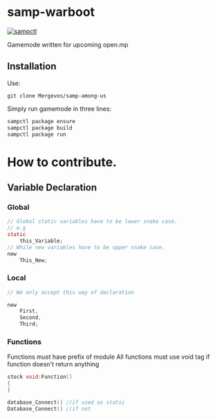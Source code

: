 # samp-warboot

[![sampctl](https://img.shields.io/badge/Mergevos-samp--among--us-2f2f2f.svg?style=for-the-badge)](https://github.com/Mergevos/samp-among-us)

Gamemode written for upcoming open.mp

## Installation

Use: 
```git
git clone Mergevos/samp-among-us
```

Simply run gamemode in three lines:
```bash
sampctl package ensure
sampctl package build
sampctl package run
```

# How to contribute.
 
## Variable Declaration
### Global
```c
// Global static variables have to be lower snake case.
// e.g
static 
    this_Variable;
// While new variables have to be upper snake case.
new 
    This_New;

```
### Local
```c
// We only accept this way of declaration

new 
    First,
    Second,
    Third;
```

### Functions

Functions must have prefix of module
All functions must use void tag if function doesn't return anything

```c
stock void:Function() 
{
}

database_Connect() //if used as static 
Database_Connect() //if not
```
